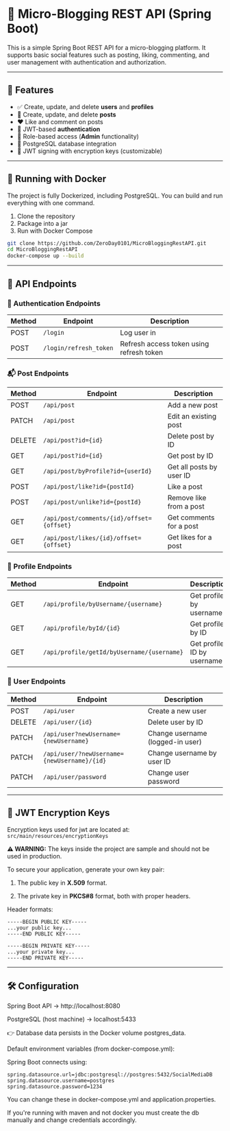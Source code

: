 # 📝 Micro-Blogging REST API (Spring Boot)

This is a simple Spring Boot REST API for a micro-blogging platform. It supports basic social features such as posting, liking, commenting, and user management with authentication and authorization.

---

## 🔧 Features

- ✅ Create, update, and delete **users** and **profiles**
- 📝 Create, update, and delete **posts**
- ❤️ Like and comment on posts
- 🔐 JWT-based **authentication**
- 👤 Role-based access (**Admin** functionality)
- 💾 PostgreSQL database integration
- 🔑 JWT signing with encryption keys (customizable)

---
## 🐳 Running with Docker

The project is fully Dockerized, including PostgreSQL. You can build and run everything with one command.
1. Clone the repository
2. Package into a jar
3. Run with Docker Compose
``` bash
git clone https://github.com/ZeroDay0101/MicroBloggingRestAPI.git
cd MicroBloggingRestAPI
docker-compose up --build
```
---
## 🚀 API Endpoints

### 🔑 Authentication Endpoints

| Method | Endpoint                     | Description                          |
|--------|------------------------------|--------------------------------------|
| POST   | `/login`                     | Log user in                          |
| POST   | `/login/refresh_token`       | Refresh access token using refresh token |

### 📬 Post Endpoints

| Method | Endpoint                          | Description                |
|--------|-----------------------------------|----------------------------|
| POST   | `/api/post`                       | Add a new post             |
| PATCH  | `/api/post`                       | Edit an existing post      |
| DELETE | `/api/post?id={id}`               | Delete post by ID          |
| GET    | `/api/post?id={id}`               | Get post by ID             |
| GET    | `/api/post/byProfile?id={userId}` | Get all posts by user ID   |
| POST   | `/api/post/like?id={postId}`      | Like a post                |
| POST   | `/api/post/unlike?id={postId}`    | Remove like from a post    |
| GET    | `/api/post/comments/{id}/offset={offset}` | Get comments for a post |
| GET    | `/api/post/likes/{id}/offset={offset}`    | Get likes for a post    |

### 👤 Profile Endpoints

| Method | Endpoint                                           | Description                 |
|--------|----------------------------------------------------|-----------------------------|
| GET    | `/api/profile/byUsername/{username}`              | Get profile by username     |
| GET    | `/api/profile/byId/{id}`                          | Get profile by ID           |
| GET    | `/api/profile/getId/byUsername/{username}`        | Get profile ID by username  |

### 👥 User Endpoints

| Method | Endpoint                                | Description                            |
|--------|-----------------------------------------|----------------------------------------|
| POST   | `/api/user`                             | Create a new user                      |
| DELETE | `/api/user/{id}`                        | Delete user by ID                      |
| PATCH  | `/api/user?newUsername={newUsername}`   | Change username (logged-in user)       |
| PATCH  | `/api/user/?newUsername={newUsername}/{id}` | Change username by user ID        |
| PATCH  | `/api/user/password`                    | Change user password                   |

---

## 🔐 JWT Encryption Keys

Encryption keys used for jwt are located at:  
`src/main/resources/encryptionKeys`

**⚠️ WARNING:** The keys inside the project are sample and should not be used in production.

To secure your application, generate your own key pair:

1. The public key in **X.509** format.

2. The private key in **PKCS#8** format, both with proper headers.

Header formats:
```
-----BEGIN PUBLIC KEY-----
...your public key...
-----END PUBLIC KEY-----

-----BEGIN PRIVATE KEY-----
...your private key...
-----END PRIVATE KEY-----
```
---
## 🛠 Configuration
Spring Boot API → http://localhost:8080

PostgreSQL (host machine) → localhost:5433

👉 Database data persists in the Docker volume postgres_data.

Default environment variables (from docker-compose.yml):


Spring Boot connects using:

    spring.datasource.url=jdbc:postgresql://postgres:5432/SocialMediaDB
    spring.datasource.username=postgres
    spring.datasource.password=1234

You can change these in docker-compose.yml and application.properties.

If you're running with maven and not docker you must create the db manually and change credentials accordingly.
